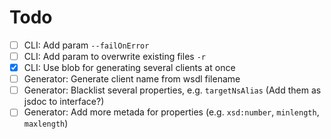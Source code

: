 # Todo

- [ ] CLI: Add param `--failOnError`
- [ ] CLI: Add param to overwrite existing files `-r`
- [x] CLI: Use blob for generating several clients at once
- [ ] Generator: Generate client name from wsdl filename
- [ ] Generator: Blacklist several properties, e.g. `targetNsAlias` (Add them as jsdoc to interface?)
- [ ] Generator: Add more metada for properties (e.g. `xsd:number`, `minlength`, `maxlength`)